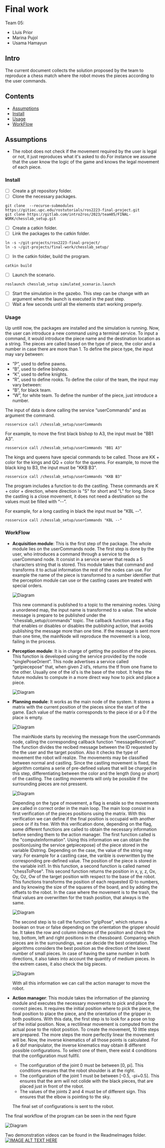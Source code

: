 # Final work 
Team 05: 
*	Lluis Prior 
*	Marina Pujol
*	Usama Hamayun

## Intro

The current document collects the solution proposed by the team to reproduce a chess match where the robot moves the pieces according to the user commands. 

## Contents

*   [Assumptions](#assumptions)
*   [Install](#install)
*   [Usage](#usage)
*   [WorkFlow](#workflow)

## Assumptions

*   The robot does not check if the movement required by the user is legal or not, it just reproduces what it's asked to do.For instance we assume that the user know the logic of the game and knows the legal movement of each piece.

### Install

*	[ ] Create a git repository folder.
*	[ ] Clone the necessary packages.
```
git clone  --recurse-submodules https://gitioc.upc.edu/rostutorials/ros2223-final-project.git
git clone https://gitlab.com/intro2ros/2023/team05/FINAL-WORK/chesslab_setup.git
```
*	[ ] Create a catkin folder.
*	[ ] Link the packages to the catkin folder.
```
ln -s ~/git-projects/ros2223-final-project/
ln -s ~/git-projects/final-work/chesslab_setup/
```
*	[ ] In the catkin folder, build the program.
```
catkin build
```
*	[ ] Launch the scenario.
```
roslaunch chesslab_setup simulated_scenario.launch
```
*	[ ] Start the simulation in the gazebo. This step can be change with an argument when the launch is executed in the past step.
*	[ ] Wait a few seconds until all the elements start working properly. 

### Usage

Up untill now, the packages are installed and the simulation is running. Now, the user can introduce a new command using a terminal service. To input a command, it would introduce the piece name and the destination location as a string. The pieces are called based on the type of piece, the color and a number in case there are more than 1.
To define the piece type, the input may vary between:
*	”P”, used to define pawns.
*	“B”, used to define bishops.
*	“K”, used to define knights.
*	“R”, used to define rooks.
To define the color of the team, the input may vary between:
*	“B”, for black team.
*	“W”, for white team.
To define the number of the piece, just introduce a number.

The input of data is done calling the service “userCommands” and as argument the command.
```
rosservice call /chesslab_setup/userCommands
```

For example, to move the first black bishop to A3, the input must be "BB1 A3".
```
rosservice call /chesslab_setup/userCommands "BB1 A3"
```

The kings and queens have special commands to be called. Those are KK + color for the kings and QQ + color for the queens.
For example, to move the black king to B3, the input must be "KKB B3".
```
rosservice call /chesslab_setup/userCommands "KKB B3"
```

The program includes a function to do the castling. These commands are K + color + direction, where direction is "S" for short and "L" for long. Since the castling is a close movement, it does not need a destination so the values must be filled with “--”.

For example, for a long castling in black the input must be "KBL --".
```
rosservice call /chesslab_setup/userCommands "KBL --"
```

### WorkFlow

*	**Acquisition module**: This is the first step of the package. The whole module lies on the userCommands node. The first step is done by the user, who introduces a command through a service to the userCommand node. It consist in a service server that reads a 5 characters string that is stored. This module takes that command and transforms it to actual information the rest of the nodes can use. For example the name of the piece is transformed to a number identifier that the perception module can use or the castling cases are treated with special orders. 

	![Diagram](ReadmeImages/newCommand.png)

	This new command is published to a topic to the remaining nodes.  Using a unordened map, the input name is transformed to a value. The whole message is prepare to be published under the "chesslab_setup/commands" topic. The callback function uses a flag that enables or disables or disables the publishing action, that avoids publishing the message more than one time. If the message is sent more than one time, the mainNode will reproduce the movement is a loop, failing in the process. 

*	**Perception module**: It is in charge of getting the position of the pieces. This function is developed using the service provided by the node “singlePoseOrient”. This node advertises a service called “getpiecepose” that, when given 2 id’s, returns the tf from one frame to the other. Usually one of the id's is the base of the robot. It helps the future modules to compute in a more direct way how to pick and place a piece.

	![Diagram](ReadmeImages/getpiecepose.png)

*	**Planning module**: It works as the main node of the system. It stores a matrix with the current position of the pieces since the start of the game. Each value of the matrix corresponds to the piece id or a 0 if the place is empty. 

	![Diagram](ReadmeImages/MatrixNet.png)

	The mainNode starts by receiving the message from the userCommands node, calling the corresponding callback function "messageReceived". The function divides the recibed message between the ID requested by the the user and the target position. Also it checks the type of movement the robot will realize. The movements may be classified between normal and castling. Since the castling movement is fixed, the algorithm contains a serie of pre-defined values that will be charged in this step, differentiating between the color and the length (long or short) of the castling. The castling movements will only be possible if the surrounding pieces are not pressent. 

	![Diagram](ReadmeImages/castlingNotPoss.png)

	Depending on the type of movement, a flag is enable so the movements are called in correct order in the main loop. The main loop consist in a first verification of the pieces positions using the matrix. With this verification we can define if the final position is occupaid with another piece or if its free. With this verification done, depending on the flag, some different functions are called to obtain the necessary information before sending them to the action manager. The first function called is the "computeInformation". Using this information we can obtain the position(using the service getpiecepose) of the piece stored in the variable IDstring. Depending on the case, the value of the string may vary. For example for a castling case, the varible is overwritten by the corresponding pre-defined value. The position of the piece is stored in the variable init1. In this function, a second function is called named "chessToPose". This second function returns the position in x, y, z, Ox, Oy, Oz, Ow of the target position with respect to the base of the robot. This functions transforms the position of each requested ID to numbers, and by knowing the size of the squares of the board, and by adding the offsets to the robot. In the case where the movement is to the trash, the final values are overwritten for the trash position, that always is the same.

	![Diagram](ReadmeImages/positions.png)

	The second step is to call the function "gripPose", which returns a boolean on true or false depending on the orientation the gripper should be. It takes the row and column indeces of the posiiton and check the top, bottom, left and right positions in the chessboard. Comparing which pieces are in the surroundings, we can decide the best orientation. The algorithms considers the best position as the direction of the lowest number of small pieces. In case of having the same number in both directions, it also takes into account the quantity of medium pieces. In the extrem cases, it also check the big pieces. 

  	![Diagram](ReadmeImages/orientations.png)

	With all this information we can call the action manager to move the robot. 

*	**Action manager**: This module takes the information of the planning module and executes the necessary movements to pick and place the correct pieces. It requires the initial position where to pick the piece, the final position to place the piece, and the orientation of the gripper in both positions. With this data, the first step is to look for a pose on top of the initial position. Now, a rectilinear movement is computed from the actual pose to the robot position. To create the movement, 10 little steps are prepared. The more steps the more perfectly linear the movement will be. Now, the inverse kinematics  of all those points is calculated. For a 6 dof manipulator, the inverse kinematics may obtain 8 different possible configurations.  To select one of them, there exist 4 conditions that the configuration must fullfil.

	*	The configuration of the joint 0 must be between [0, pi]. This conditions ensures that the robot shoulder is at the right.
	*	The configuration of the joint 1 must be between [-0.5, -pi+0.5]. This ensures that the arm will not colide with the black pieces, that are placed just in front of the robot.
	*	The values of the joints 2 and 4 must be of different sign. This ensures that the elbow is pointing to the sky.

	The final set of configurations is sent to the robot.



The final workflow of the program can be seen in the next figure


![Diagram](ReadmeImages/Flowchart.png) 

Two demonstration videos can be found in the ReadmeImages folder.
[![IMAGE ALT TEXT HERE](https://img.youtube.com/vi/0GHr0PB0Luc/0.jpg)](https://www.youtube.com/watch?v=0GHr0PB0Luc)

